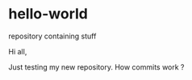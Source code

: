 # hello-world
repository containing stuff


Hi all,

Just testing my new repository. How commits work ? 
